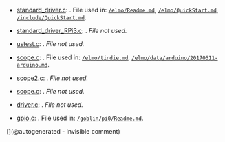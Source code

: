 * [standard_driver.c](/elmo/standard_driver.c): . File used in: [`/elmo/Readme.md`](/elmo/Readme.md), [`/elmo/QuickStart.md`](/elmo/QuickStart.md), [`/include/QuickStart.md`](/include/QuickStart.md).

* [standard_driver_RPi3.c](/elmo/standard_driver_RPi3.c): . _File not used._

* [ustest.c](/elmo/data/ustest.c): . _File not used._

* [scope.c](/elmo/data/scope.c): . File used in: [`/elmo/tindie.md`](/elmo/tindie.md), [`/elmo/data/arduino/20170611-arduino.md`](/elmo/data/arduino/20170611-arduino.md).

* [scope2.c](/elmo/data/arduiprobe/scope2.c): . _File not used._

* [scope.c](/elmo/data/arduiprobe/scope.c): . _File not used._

* [driver.c](/elmo/software/driver.c): . _File not used._

* [gpio.c](/goblin/pi0/gpio.c): . File used in: [`/goblin/pi0/Readme.md`](/goblin/pi0/Readme.md).



[](@autogenerated - invisible comment)